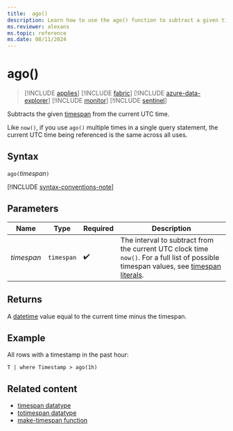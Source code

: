 ```yaml
---
title:  ago()
description: Learn how to use the ago() function to subtract a given timespan from the current UTC clock time.
ms.reviewer: alexans
ms.topic: reference
ms.date: 08/11/2024
---
```

# ago()

> [!INCLUDE [applies](../includes/applies-to-version/applies.md)] [!INCLUDE [fabric](../includes/applies-to-version/fabric.md)] [!INCLUDE [azure-data-explorer](../includes/applies-to-version/azure-data-explorer.md)] [!INCLUDE [monitor](../includes/applies-to-version/monitor.md)] [!INCLUDE [sentinel](../includes/applies-to-version/sentinel.md)]

Subtracts the given [timespan](scalar-data-types/timespan.md) from the current UTC time.

Like `now()`, if you use `ago()` multiple times in a single query statement, the current UTC time
being referenced is the same across all uses.

## Syntax

`ago(`*timespan*`)`

[!INCLUDE [syntax-conventions-note](../includes/syntax-conventions-note.md)]

## Parameters

| Name | Type | Required | Description |
|---|---|---|---|
| *timespan* | `timespan` |  :heavy_check_mark: | The interval to subtract from the current UTC clock time `now()`. For a full list of possible timespan values, see [timespan literals](scalar-data-types/timespan.md#timespan-literals).|

## Returns

A [datetime](scalar-data-types/datetime.md) value equal to the current time minus the timespan.

## Example

All rows with a timestamp in the past hour:

```kusto
T | where Timestamp > ago(1h)
```

## Related content

* [timespan datatype](scalar-data-types/timespan.md)
* [totimespan datatype](./totimespan-function.md)
* [make-timespan function](make-timespan-function.md)
